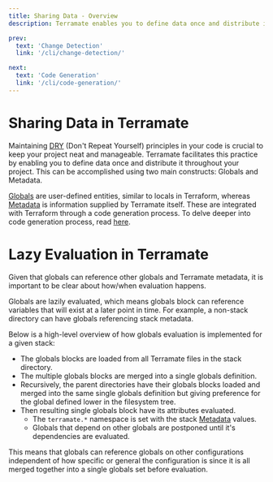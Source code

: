 ```yaml
---
title: Sharing Data - Overview
description: Terramate enables you to define data once and distribute it throughout your project. This can be accomplished using globals and metadata.

prev:
  text: 'Change Detection'
  link: '/cli/change-detection/'

next:
  text: 'Code Generation'
  link: '/cli/code-generation/'
---
```


# Sharing Data in Terramate

Maintaining [DRY](https://en.wikipedia.org/wiki/Don%27t_repeat_yourself)
(Don't Repeat Yourself) principles in your code is crucial to keep your
project neat and manageable. Terramate facilitates this practice by enabling you to define
data once and distribute it throughout your project. This can be accomplished using two
main constructs: Globals and Metadata.

[Globals](./globals.md) are user-defined entities, similar to locals in Terraform, whereas 
[Metadata](./metadata.md) is information supplied by Terramate itself. These are integrated with 
Terraform through a code generation process. To delve deeper into code generation process, read [here](../code-generation/index.md).

# Lazy Evaluation in Terramate

Given that globals can reference other globals and Terramate metadata, it is
important to be clear about how/when evaluation happens.

Globals are lazily evaluated, which means globals block can reference variables
that will exist at a later point in time. For example, a non-stack directory
can have globals referencing stack metadata.

Below is a high-level overview of how globals evaluation is implemented for a given
stack:

- The globals blocks are loaded from all Terramate files in the stack directory.
- The multiple globals blocks are merged into a single globals definition.
- Recursively, the parent directories have their globals blocks loaded and merged into
the same single globals definition but giving preference for the global defined lower in
the filesystem tree.
- Then resulting single globals block have its attributes evaluated.
  - The `terramate.*` namespace is set with the stack [Metadata](./metadata.md) values.
  - Globals that depend on other globals are postponed until it's dependencies are evaluated.

This means that globals can reference globals on other configurations independent of how specific or 
general the configuration is since it is all merged together into a single globals set before evaluation.
